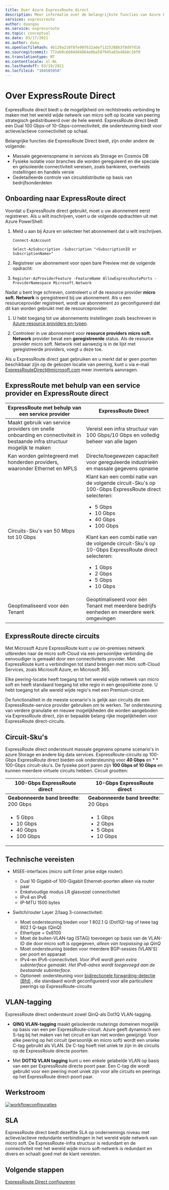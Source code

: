 ```yaml
---
title: Over Azure ExpressRoute direct
description: Meer informatie over de belangrijkste functies van Azure ExpressRoute direct en informatie die nodig is voor het onboarden van ExpressRoute direct, zoals beschik bare Sku's en technische vereisten.
services: expressroute
author: duongau
ms.service: expressroute
ms.topic: conceptual
ms.date: 03/17/2021
ms.author: duau
ms.openlocfilehash: 4b129a218f0fe90f632adef1325288b3f8d97d16
ms.sourcegitcommit: 772eb9c6684dd4864e0ba507945a83e48b8c16f0
ms.translationtype: MT
ms.contentlocale: nl-NL
ms.lasthandoff: 03/19/2021
ms.locfileid: "104585958"
---
```

# <a name="about-expressroute-direct"></a>Over ExpressRoute Direct

ExpressRoute direct biedt u de mogelijkheid om rechtstreeks verbinding te maken met het wereld wijde netwerk van micro soft op locatie van peering strategisch gedistribueerd over de hele wereld. ExpressRoute direct biedt een Dual 100 Gbps-of 10-Gbps-connectiviteit, die ondersteuning biedt voor actieve/actieve connectiviteit op schaal.

Belangrijke functies die ExpressRoute Direct biedt, zijn onder andere de volgende:

* Massale gegevensopname in services als Storage en Cosmos DB
* Fysieke isolatie voor branches die worden gereguleerd en die speciale en geïsoleerde connectiviteit vereisen, zoals bankieren, overheids instellingen en handels versie
* Gedetailleerde controle van circuitdistributie op basis van bedrijfsonderdelen

## <a name="onboard-to-expressroute-direct"></a>Onboarding naar ExpressRoute direct

Voordat u ExpressRoute direct gebruikt, moet u uw abonnement eerst registreren. Als u wilt inschrijven, voert u de volgende opdrachten uit met Azure PowerShell:

1.  Meld u aan bij Azure en selecteer het abonnement dat u wilt inschrijven.

    ```azurepowershell-interactive
    Connect-AzAccount 

    Select-AzSubscription -Subscription "<SubscriptionID or SubscriptionName>"
    ```

1. Registreer uw abonnement voor open bare Preview met de volgende opdracht:
1. 
    ```azurepowershell-interactive
    Register-AzProviderFeature -FeatureName AllowExpressRoutePorts -ProviderNamespace Microsoft.Network
    ```

Nadat u bent Inge schreven, controleert u of de resource provider **micro soft. Network** is geregistreerd bij uw abonnement. Als u een resourceprovider registreert, wordt uw abonnement zo geconfigureerd dat dit kan worden gebruikt met de resourceprovider.

1. U hebt toegang tot uw abonnements instellingen zoals beschreven in [Azure-resource providers en-typen](../azure-resource-manager/management/resource-providers-and-types.md).

1. Controleer in uw abonnement voor **resource providers** **micro soft. Network** provider bevat een **geregistreerde** status. Als de resource provider micro soft. Network niet aanwezig is in de lijst met geregistreerde providers, voegt u deze toe.

Als u ExpressRoute direct gaat gebruiken en u merkt dat er geen poorten beschikbaar zijn op de gekozen locatie van peering, kunt u via e-mail ExpressRouteDirect@microsoft.com meer inventaris aanvragen.

## <a name="expressroute-using-a-service-provider-and-expressroute-direct"></a>ExpressRoute met behulp van een service provider en ExpressRoute direct

| **ExpressRoute met behulp van een service provider** | **ExpressRoute Direct** | 
| --- | --- |
| Maakt gebruik van service providers om snelle onboarding en connectiviteit in bestaande infra structuur mogelijk te maken | Vereist een infra structuur van 100 Gbps/10 Gbps en volledig beheer van alle lagen
| Kan worden geïntegreerd met honderden providers, waaronder Ethernet en MPLS | Directe/toegewezen capaciteit voor gereguleerde industrieën en massale gegevens opname |
| Circuits-Sku's van 50 Mbps tot 10 Gbps | Klant kan een combi natie van de volgende circuit-Sku's op 100-Gbps ExpressRoute direct selecteren: <ul><li>5 Gbps</li><li>10 Gbps</li><li>40 Gbps</li><li>100 Gbps</li></ul> Klant kan een combi natie van de volgende circuit-Sku's op 10-Gbps ExpressRoute direct selecteren:<ul><li>1 Gbps</li><li>2 Gbps</li><li>5 Gbps</li><li>10 Gbps</li></ul>
| Geoptimaliseerd voor één Tenant | Geoptimaliseerd voor één Tenant met meerdere bedrijfs eenheden en meerdere werk omgevingen

## <a name="expressroute-direct-circuits"></a>ExpressRoute directe circuits

Met Microsoft Azure ExpressRoute kunt u uw on-premises netwerk uitbreiden naar de micro soft-Cloud via een persoonlijke verbinding die eenvoudiger is gemaakt door een connectiviteits provider. Met ExpressRoute kunt u verbindingen tot stand brengen met micro soft-Cloud Services, zoals Microsoft Azure, en Microsoft 365.

Elke peering-locatie heeft toegang tot het wereld wijde netwerk van micro soft en heeft standaard toegang tot elke regio in een geopolitieke zone. U hebt toegang tot alle wereld wijde regio's met een Premium-circuit.  

De functionaliteit in de meeste scenario's is gelijk aan circuits die een ExpressRoute-service provider gebruiken om te werken. Ter ondersteuning van verdere granulatie en nieuwe mogelijkheden die worden aangeboden via ExpressRoute direct, zijn er bepaalde belang rijke mogelijkheden voor ExpressRoute direct-circuits.

## <a name="circuit-skus"></a>Circuit-Sku's

ExpressRoute direct ondersteunt massale gegevens opname scenario's in azure Storage en andere big data services. ExpressRoute-circuits op 100-Gbps ExpressRoute direct bieden ook ondersteuning voor **40 Gbps** en * * 100-Gbps circuit-sku's. De fysieke poort paren zijn **100 Gbps of 10 Gbps** en kunnen meerdere virtuele circuits hebben. Circuit grootten:

| **100-Gbps ExpressRoute direct** | **10-Gbps ExpressRoute direct** | 
| --- | --- |
| **Geabonneerde band breedte**: 200 Gbps | **Geabonneerde band breedte**: 20 Gbps |
| <ul><li>5 Gbps</li><li>10 Gbps</li><li>40 Gbps</li><li>100 Gbps</li></ul> | <ul><li>1 Gbps</li><li>2 Gbps</li><li>5 Gbps</li><li>10 Gbps</li></ul>

## <a name="technical-requirements"></a>Technische vereisten

* MSEE-interfaces (micro soft Enter prise edge router):
    * Dual 10 Gigabit-of 100-Gigabit Ethernet-poorten alleen via router paar
    * Enkelvoudige modus LR glasvezel connectiviteit
    * IPv4 en IPv6
    * IP-MTU 1500 bytes

* Switch/router Layer 2/laag 3-connectiviteit:
    * Moet ondersteuning bieden voor 1 802.1 Q (Dot1Q)-tag of twee tag 802.1 Q-tags (QinQ)
    * Ethertype = 0x8100
    * Moet de buiten-VLAN-tag (STAG) toevoegen op basis van de VLAN-ID die door micro soft is opgegeven, *alleen van toepassing op QinQ*
    * Moet ondersteuning bieden voor meerdere BGP-sessies (VLAN'S) per poort en apparaat
    * IPv4-en IPv6-connectiviteit. *Voor IPv6 wordt geen extra subinterface gemaakt. Het IPv6-adres wordt toegevoegd aan de bestaande subinterface*. 
    * Optioneel: ondersteuning voor [bidirectionele forwarding-detectie (Bfd)](./expressroute-bfd.md) , die standaard wordt geconfigureerd voor alle particuliere peerings op ExpressRoute-circuits

## <a name="vlan-tagging"></a>VLAN-tagging

ExpressRoute direct ondersteunt zowel QinQ-als Dot1Q VLAN-tagging.

* **QINQ VLAN-tagging** maakt geïsoleerde routerings domeinen mogelijk op basis van een per ExpressRoute-circuit. Azure geeft dynamisch een S-tag bij het maken van het circuit en kan niet worden gewijzigd. Voor elke peering op het circuit (persoonlijk en micro soft) wordt een unieke C-tag gebruikt als VLAN. De C-tag hoeft niet uniek te zijn in de circuits op de ExpressRoute directe poorten.

* Met **DOT1Q VLAN tagging** kunt u een enkele gelabelde VLAN op basis van een per ExpressRoute directe poort paar. Een C-tag die wordt gebruikt voor een peering moet uniek zijn voor alle circuits en peerings op het ExpressRoute direct-poort paar.

## <a name="workflow"></a>Werkstroom

[![workflowconfiguraties](./media/expressroute-erdirect-about/workflow1.png)](./media/expressroute-erdirect-about/workflow1.png#lightbox)

## <a name="sla"></a>SLA

ExpressRoute direct biedt dezelfde SLA op ondernemings niveau met actieve/actieve redundante verbindingen in het wereld wijde netwerk van micro soft. De ExpressRoute-infra structuur is redundant en de connectiviteit met het wereld wijde micro soft-netwerk is redundant en divers en schaalt goed met de klant vereisten. 

## <a name="next-steps"></a>Volgende stappen

[ExpressRoute Direct configureren](expressroute-howto-erdirect.md)

